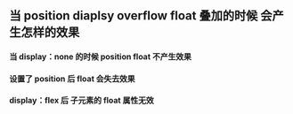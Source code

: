 ## 当 position diaplsy overflow float 叠加的时候 会产生怎样的效果

#### 当 display：none 的时候 position float 不产生效果

#### 设置了 position 后 float 会失去效果

#### display：flex 后 子元素的 float 属性无效
